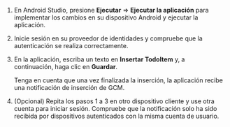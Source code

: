 
1. En Android Studio, presione **Ejecutar** => **Ejecutar la aplicación** para implementar los cambios en su dispositivo Android y ejecutar la aplicación.

2. Inicie sesión en su proveedor de identidades y compruebe que la autenticación se realiza correctamente.

3. En la aplicación, escriba un texto en **Insertar TodoItem** y, a continuación, haga clic en **Guardar**.

   	Tenga en cuenta que una vez finalizada la inserción, la aplicación recibe una notificación de inserción de GCM.

4. (Opcional) Repita los pasos 1 a 3 en otro dispositivo cliente y use otra cuenta para iniciar sesión. Compruebe que la notificación solo ha sido recibida por dispositivos autenticados con la misma cuenta de usuario.

<!---HONumber=July15_HO2-->